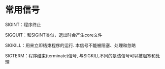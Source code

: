 # 常用信号

SIGINT：程序终止

SIGQUIT：和SIGINT类似，退出时会产生core文件

SIGKILL：用来立即结束程序的运行. 本信号不能被阻塞、处理和忽略

SIGTERM：程序结束(terminate)信号, 与SIGKILL不同的是该信号可以被阻塞和处理

